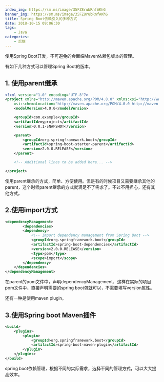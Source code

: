 ```yaml
---
index_img: https://sm.ms/image/35FZ8rubRnfAKhG
banner_img: https://sm.ms/image/35FZ8rubRnfAKhG
title: Spring Boot依赖引入的多种方式
date: 2018-10-15 09:06:30
tags:
    - Java
categories:
    - 后端
---
```


使用Spring Boot开发，不可避免的会面临Maven依赖包版本的管理。

有如下几种方式可以管理Spring Boot的版本。

## 1. 使用parent继承
```xml
<?xml version="1.0" encoding="UTF-8"?>
<project xmlns="http://maven.apache.org/POM/4.0.0" xmlns:xsi="http://www.w3.org/2001/XMLSchema-instance"
    xsi:schemaLocation="http://maven.apache.org/POM/4.0.0 http://maven.apache.org/xsd/maven-4.0.0.xsd">
    <modelVersion>4.0.0</modelVersion>

    <groupId>com.example</groupId>
    <artifactId>myproject</artifactId>
    <version>0.0.1-SNAPSHOT</version>

    <parent>
        <groupId>org.springframework.boot</groupId>
        <artifactId>spring-boot-starter-parent</artifactId>
        <version>2.0.0.RELEASE</version>
    </parent>

    <!-- Additional lines to be added here... -->

</project>
```

使用parent继承的方式，简单、方便使用。但是有的时候项目又需要继承其他的parent，这个时候parent继承的方式就满足不了需求了。不过不用担心，还有其他方式。

## 2.使用import方式

```xml
<dependencyManagement>
        <dependencies>
        <dependency>
            <!-- Import dependency management from Spring Boot -->
            <groupId>org.springframework.boot</groupId>
            <artifactId>spring-boot-dependencies</artifactId>
            <version>2.0.0.RELEASE</version>
            <type>pom</type>
            <scope>import</scope>
        </dependency>
    </dependencies>
</dependencyManagement>
```
在parent的pom文件中，声明dependencyManagement，这样在实际的项目pom文件中，直接声明需要的spring boot包就可以，不需要填写version属性。

还有一种是使用maven plugin。

## 3.使用Spring boot Maven插件
```xml
<build>
    <plugins>
        <plugin>
            <groupId>org.springframework.boot</groupId>
            <artifactId>spring-boot-maven-plugin</artifactId>
        </plugin>
    </plugins>
</build>
```
spring boot依赖管理，根据不同的实际需求，选择不同的管理方式，可以大大提高效率。

